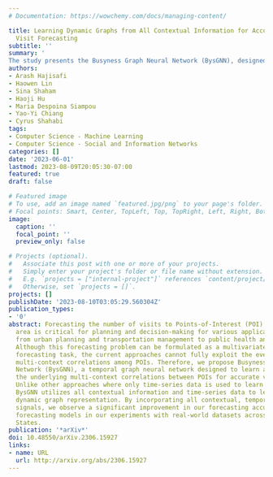 ```yaml
---
# Documentation: https://wowchemy.com/docs/managing-content/

title: Learning Dynamic Graphs from All Contextual Information for Accurate Point-of-Interest
  Visit Forecasting
subtitle: ''
summary: '
The study presents the Busyness Graph Neural Network (BysGNN), designed to forecast visits to urban Points-of-Interest (POIs). BysGNN uncovers multi-context correlations among POIs across temporal, spatial, and semantic dimensions, resulting in a comprehensive dynamic graph. This approach significantly improves forecasting accuracy over traditional methods, offering a deeper understanding of urban dynamics.'
authors:
- Arash Hajisafi
- Haowen Lin
- Sina Shaham
- Haoji Hu
- Maria Despoina Siampou
- Yao-Yi Chiang
- Cyrus Shahabi
tags:
- Computer Science - Machine Learning
- Computer Science - Social and Information Networks
categories: []
date: '2023-06-01'
lastmod: 2023-08-09T20:05:30-07:00
featured: true
draft: false

# Featured image
# To use, add an image named `featured.jpg/png` to your page's folder.
# Focal points: Smart, Center, TopLeft, Top, TopRight, Left, Right, BottomLeft, Bottom, BottomRight.
image:
  caption: ''
  focal_point: ''
  preview_only: false

# Projects (optional).
#   Associate this post with one or more of your projects.
#   Simply enter your project's folder or file name without extension.
#   E.g. `projects = ["internal-project"]` references `content/project/deep-learning/index.md`.
#   Otherwise, set `projects = []`.
projects: []
publishDate: '2023-08-10T03:05:29.560304Z'
publication_types:
- '0'
abstract: Forecasting the number of visits to Points-of-Interest (POI) in an urban
  area is critical for planning and decision-making for various application domains,
  from urban planning and transportation management to public health and social studies.
  Although this forecasting problem can be formulated as a multivariate time-series
  forecasting task, the current approaches cannot fully exploit the ever-changing
  multi-context correlations among POIs. Therefore, we propose Busyness Graph Neural
  Network (BysGNN), a temporal graph neural network designed to learn and uncover
  the underlying multi-context correlations between POIs for accurate visit forecasting.
  Unlike other approaches where only time-series data is used to learn a dynamic graph,
  BysGNN utilizes all contextual information and time-series data to learn an accurate
  dynamic graph representation. By incorporating all contextual, temporal, and spatial
  signals, we observe a significant improvement in our forecasting accuracy over state-of-the-art
  forecasting models in our experiments with real-world datasets across the United
  States.
publication: '*arXiv*'
doi: 10.48550/arXiv.2306.15927
links:
- name: URL
  url: http://arxiv.org/abs/2306.15927
---
```

